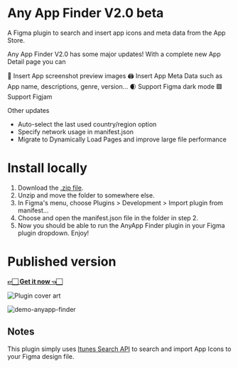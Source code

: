 # Any App Finder V2.0 beta
A Figma plugin to search and insert app icons and meta data from the App Store.

Any App Finder V2.0 has some major updates! With a complete new App Detail page you can

📲 Insert App screenshot preview images
🖨️ Insert App Meta Data such as App name, descriptions, genre, version…
🌒 Support Figma dark mode
🟪 Support Figjam

Other updates

- Auto-select the last used country/region option
- Specify network usage in manifest.json
- Migrate to Dynamically Load Pages and improve large file performance

# Install locally
1. Download the [.zip file](https://github.com/sylvesterlau/Any-App-Finder/archive/refs/heads/v2.0.zip).
2. Unzip and move the folder to somewhere else.
3. In Figma's menu, choose Plugins > Development > Import plugin from manifest...
4. Choose and open the manifest.json file in the folder in step 2.
5. Now you should be able to run the AnyApp Finder plugin in your Figma plugin dropdown. Enjoy!

# Published version

[**👉🏻 Get it now 👈🏻**](https://www.figma.com/community/plugin/1091985525021410415/Any-App-Finder)

![Plugin cover art](https://github.com/sylvesterlau/AnyApp-Finder/assets/12065464/87f0b878-e292-4a04-b274-aa18950504ea)

![demo-anyapp-finder](https://github.com/sylvesterlau/AnyApp-Finder/assets/12065464/fe081452-63c9-4cde-9571-f5b4ddefdd74)




## Notes
This plugin simply uses [Itunes Search API](https://developer.apple.com/library/archive/documentation/AudioVideo/Conceptual/iTuneSearchAPI/index.html#//apple_ref/doc/uid/TP40017632-CH3-SW1) to search and import App Icons to your Figma design file.
